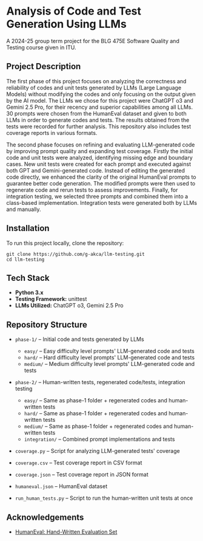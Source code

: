 # Analysis of Code and Test Generation Using LLMs

A 2024-25 group term project for the BLG 475E Software Quality and Testing course given in ITU.

## Project Description

The first phase of this project focuses on analyzing the correctness and reliability of codes and unit tests generated by LLMs (Large Language Models) without modifying the codes and only focusing on the output given by the AI model. The LLMs we chose for this project were ChatGPT o3 and Gemini 2.5 Pro, for their recency and superior capabilities among all LLMs. 30 prompts were chosen from the HumanEval dataset and given to both LLMs in order to generate codes and tests. The results obtained from the tests were recorded for further analysis. This repository also includes test coverage reports in various formats.

The second phase focuses on refining and evaluating LLM-generated code by improving prompt quality and expanding test coverage. Firstly the initial code and unit tests were analyzed, identifying missing edge and boundary cases. New unit tests were created for each prompt and executed against both GPT and Gemini-generated code. Instead of editing the generated code directly, we enhanced the clarity of the original HumanEval prompts to guarantee better code generation. The modified prompts were then used to regenerate code and rerun tests to assess improvements. Finally, for integration testing, we selected three prompts and combined them into a class-based implementation. Integration tests were generated both by LLMs and manually.

## Installation
To run this project locally, clone the repository:
```
git clone https://github.com/g-akca/llm-testing.git
cd llm-testing
```

## Tech Stack
- **Python 3.x**
- **Testing Framework:** unittest
- **LLMs Utilized:** ChatGPT o3, Gemini 2.5 Pro

## Repository Structure

- `phase-1/` – Initial code and tests generated by LLMs
  - `easy/` – Easy difficulty level prompts' LLM-generated code and tests
  - `hard/` – Hard difficulty level prompts' LLM-generated code and tests
  - `medium/` – Medium difficulty level prompts' LLM-generated code and tests

- `phase-2/` – Human-written tests, regenerated code/tests, integration testing
  - `easy/` – Same as phase-1 folder + regenerated codes and human-written tests
  - `hard/` – Same as phase-1 folder + regenerated codes and human-written tests
  - `medium/` – Same as phase-1 folder + regenerated codes and human-written tests
  - `integration/` – Combined prompt implementations and tests

- `coverage.py` – Script for analyzing LLM-generated tests' coverage
- `coverage.csv` – Test coverage report in CSV format
- `coverage.json` – Test coverage report in JSON format
- `humaneval.json` – HumanEval dataset
- `run_human_tests.py` – Script to run the human-written unit tests at once

## Acknowledgements
- [HumanEval: Hand-Written Evaluation Set](https://github.com/openai/human-eval)
